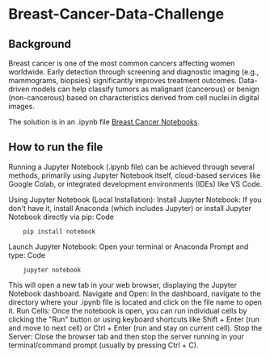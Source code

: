 # Breast-Cancer-Data-Challenge

## Background 
Breast cancer is one of the most common cancers affecting women worldwide. Early detection through screening and diagnostic imaging (e.g., mammograms, biopsies) significantly improves treatment outcomes. Data-driven models can help classify tumors as malignant (cancerous) or benign (non-cancerous) based on characteristics derived from cell nuclei in digital images.

The solution is in an .ipynb file [Breast Cancer Notebooks](https://github.com/edimaudo/Gut-Microbe-Disease-Classification/blob/main/Gut_Health_Classification.ipynb).

## How to run the file
Running a Jupyter Notebook (.ipynb file) can be achieved through several methods, primarily using Jupyter Notebook itself, cloud-based services like Google Colab, or integrated development environments (IDEs) like VS Code.

Using Jupyter Notebook (Local Installation):
Install Jupyter Notebook: If you don't have it, install Anaconda (which includes Jupyter) or install Jupyter Notebook directly via pip:
Code

```
    pip install notebook
```
Launch Jupyter Notebook: Open your terminal or Anaconda Prompt and type:
Code
```
    jupyter notebook
```
This will open a new tab in your web browser, displaying the Jupyter Notebook dashboard.
Navigate and Open: In the dashboard, navigate to the directory where your .ipynb file is located and click on the file name to open it.
Run Cells: Once the notebook is open, you can run individual cells by clicking the "Run" button or using keyboard shortcuts like Shift + Enter (run and move to next cell) or Ctrl + Enter (run and stay on current cell).
Stop the Server: Close the browser tab and then stop the server running in your terminal/command prompt (usually by pressing Ctrl + C).
